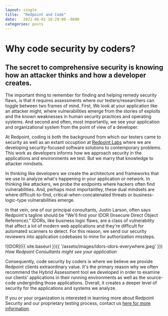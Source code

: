 ```yaml
---
layout: single
title:  "Redpoint and Code"
date:   2021-06-01 16:29:00 -0600
categories: posts
---
```

# Why code security by coders?
## The secret to comprehensive security is knowing how an attacker thinks and how a developer creates. 

The important thing to remember for finding and helping remedy security flaws, is that it requires assessments where our testers/researchers can toggle between two frames of mind. First, We look at your application like an attacker might, where vulnerabilities emerge from the stories of exploits and the known weaknesses in human security practices and operating systems. And second and often, most importantly, we see your application and organizational system from the point of view of a developer.

At Redpoint, coding is both the background from which our testers came to security as well as an extant occuption at [Redpoint Labs](https://rdpt.io) where we are developing security-focused software solutions to contemporary problems. This work as developers informs how we approach security in the applications and environments we test. But we marry that knowledge to attacker mindsets.

In thinking like developers we create the architecture and frameworks that we use to analyze what's happening in your application or network. In thinking like attackers, we probe the endpoints where hackers often find vulnerabilities. And, perhaps most importantley, these dual mindsets are where difficult-to-find, critical-when-concatenated threats or business-logic-type vulnerabilities emerge.

In that vein, one of our principal consultants, Justin Larson, often says Redpoint's tagline should be "We'll find your IDOR (Insecure Direct Object Reference)." IDORs, like business logic flaws, are a class of vulnerability that affect a lot of modern web applications and they're difficult for automated scanners to detect. For this reason, we send our security reviewers into application codebases to mine for authorization missteps.

![IDOR]({{ site.baseurl }}{{ '/assets/images/idors-idors-everywhere.jpeg' }})
_How Redpoint Consultants might see your application_

Consequently, code security by coders is where we believe we provide Redpoint clients extraordinary value. It's the primary reason why we often recommend the Hybrid Assessment tool we developed in order to examine our clients' applications in their running environments as well as the source-code undergirding those applications. Overall, it creates a deeper level of security for the applications and systems we analyze.

If you or your organization is interested in learning more about Redpoint Security and our proprietary testing process, contact us [here for more information](info@redpointsecurity.com).